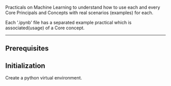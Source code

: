 Practicals on Machine Learning to understand how to use each and every Core Principals and Concepts with real scenarios (examples) for each.

Each '.ipynb' file has a separated example practical which is associated(usage) of a Core concept.

---
## Prerequisites



## Initialization 

Create a python virtual environment.
